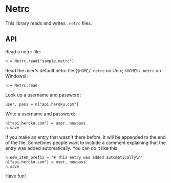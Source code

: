 # Netrc

This library reads and writes `.netrc` files.

## API

Read a netrc file:

    n = Netrc.read("sample.netrc")

Read the user's default netrc file (`$HOME/.netrc` on Unix;
`%HOME%\_netrc` on Windows):

    n = Netrc.read

Look up a username and password:

    user, pass = n["api.heroku.com"]

Write a username and password:

    n["api.heroku.com"] = user, newpass
    n.save

If you make an entry that wasn't there before, it will be appended
to the end of the file. Sometimes people want to include a comment
explaining that the entry was added automatically. You can do it
like this:

    n.new_item_prefix = "# This entry was added automatically\n"
    n["api.heroku.com"] = user, newpass
    n.save

Have fun!
